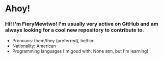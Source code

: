 # Ahoy!

### Hi! I'm FieryMewtwo! I'm usually very active on GitHub and am always looking for a cool new repository to contribute to.

- Pronouns: them/they (preferred), he/him
- Nationality: American
- Programming languages I'm good with: None atm, but I'm learning!
